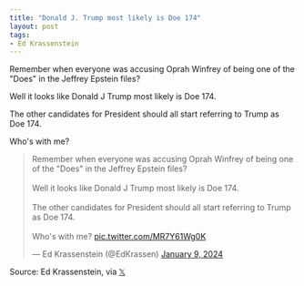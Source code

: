 ```yaml
---
title: "Donald J. Trump most likely is Doe 174"
layout: post
tags:
- Ed Krassenstein
---
```


Remember when everyone was accusing Oprah Winfrey of being one of the "Does" in the Jeffrey Epstein files?

Well it looks like Donald J Trump most likely is Doe 174.

The other candidates for President should all start referring to Trump as Doe 174.

Who's with me?

<blockquote class="twitter-tweet"><p lang="en" dir="ltr">Remember when everyone was accusing Oprah Winfrey of being one of the &quot;Does&quot; in the Jeffrey Epstein files?<br /><br />Well it looks like Donald J Trump most likely is Doe 174.<br /><br />The other candidates for President should all start referring to Trump as Doe 174. <br /><br />Who&#39;s with me? <a href="https://t.co/MR7Y61Wg0K">pic.twitter.com/MR7Y61Wg0K</a></p>&mdash; Ed Krassenstein (@EdKrassen) <a href="https://twitter.com/EdKrassen/status/1744712067305632052?ref_src=twsrc%5Etfw">January 9, 2024</a></blockquote> <script async src="https://platform.twitter.com/widgets.js" charset="utf-8"></script>

Source: Ed Krassenstein, via [𝕏](https://x.com)
